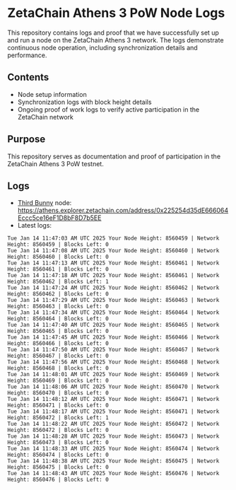 # ZetaChain Athens 3 PoW Node Logs
This repository contains logs and proof that we have successfully set up and run a node on the ZetaChain Athens 3 network. The logs demonstrate continuous node operation, including synchronization details and performance.

## Contents
- Node setup information
- Synchronization logs with block height details
- Ongoing proof of work logs to verify active participation in the ZetaChain network

## Purpose
This repository serves as documentation and proof of participation in the ZetaChain Athens 3 PoW testnet.

## Logs

- [Third Bunny](https://thirdbunny.xyz/) node: https://athens.explorer.zetachain.com/address/0x225254d35dE666064Eccc5ce16eF1D8bF8D7b5EE
- Latest logs:
```
Tue Jan 14 11:47:03 AM UTC 2025 Your Node Height: 8560459 | Network Height: 8560459 | Blocks Left: 0
Tue Jan 14 11:47:08 AM UTC 2025 Your Node Height: 8560460 | Network Height: 8560460 | Blocks Left: 0
Tue Jan 14 11:47:13 AM UTC 2025 Your Node Height: 8560461 | Network Height: 8560461 | Blocks Left: 0
Tue Jan 14 11:47:18 AM UTC 2025 Your Node Height: 8560461 | Network Height: 8560462 | Blocks Left: 1
Tue Jan 14 11:47:24 AM UTC 2025 Your Node Height: 8560462 | Network Height: 8560462 | Blocks Left: 0
Tue Jan 14 11:47:29 AM UTC 2025 Your Node Height: 8560463 | Network Height: 8560463 | Blocks Left: 0
Tue Jan 14 11:47:34 AM UTC 2025 Your Node Height: 8560464 | Network Height: 8560464 | Blocks Left: 0
Tue Jan 14 11:47:40 AM UTC 2025 Your Node Height: 8560465 | Network Height: 8560465 | Blocks Left: 0
Tue Jan 14 11:47:45 AM UTC 2025 Your Node Height: 8560466 | Network Height: 8560466 | Blocks Left: 0
Tue Jan 14 11:47:50 AM UTC 2025 Your Node Height: 8560467 | Network Height: 8560467 | Blocks Left: 0
Tue Jan 14 11:47:56 AM UTC 2025 Your Node Height: 8560468 | Network Height: 8560468 | Blocks Left: 0
Tue Jan 14 11:48:01 AM UTC 2025 Your Node Height: 8560469 | Network Height: 8560469 | Blocks Left: 0
Tue Jan 14 11:48:06 AM UTC 2025 Your Node Height: 8560470 | Network Height: 8560470 | Blocks Left: 0
Tue Jan 14 11:48:12 AM UTC 2025 Your Node Height: 8560471 | Network Height: 8560471 | Blocks Left: 0
Tue Jan 14 11:48:17 AM UTC 2025 Your Node Height: 8560471 | Network Height: 8560472 | Blocks Left: 1
Tue Jan 14 11:48:22 AM UTC 2025 Your Node Height: 8560472 | Network Height: 8560472 | Blocks Left: 0
Tue Jan 14 11:48:28 AM UTC 2025 Your Node Height: 8560473 | Network Height: 8560473 | Blocks Left: 0
Tue Jan 14 11:48:33 AM UTC 2025 Your Node Height: 8560474 | Network Height: 8560474 | Blocks Left: 0
Tue Jan 14 11:48:38 AM UTC 2025 Your Node Height: 8560475 | Network Height: 8560475 | Blocks Left: 0
Tue Jan 14 11:48:43 AM UTC 2025 Your Node Height: 8560476 | Network Height: 8560476 | Blocks Left: 0
```
